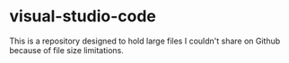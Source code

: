 # visual-studio-code

This is a repository designed to hold large files I couldn't share on Github because of file size limitations.